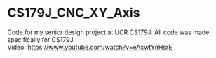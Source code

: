 # CS179J_CNC_XY_Axis
Code for my senior design project at UCR CS179J.
All code was made specifically for CS179J.  
Video: https://www.youtube.com/watch?v=eAxwtYnHsrE
